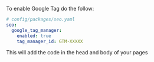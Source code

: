 To enable Google Tag do the follow:

```yaml
# config/packages/seo.yaml
seo:
  google_tag_manager:
    enabled: true
    tag_manager_id: GTM-XXXXX
```

This will add the code in the head and body of your pages